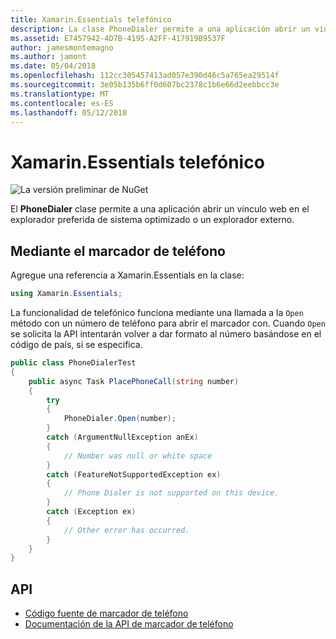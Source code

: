 ```yaml
---
title: Xamarin.Essentials telefónico
description: La clase PhoneDialer permite a una aplicación abrir un vínculo web en el explorador preferida de sistema optimizado o un explorador externo.
ms.assetid: E7457942-4D7B-4195-A2FF-417919B9537F
author: jamesmontemagno
ms.author: jamont
ms.date: 05/04/2018
ms.openlocfilehash: 112cc305457413ad057e390d46c5a765ea29514f
ms.sourcegitcommit: 3e05b135b6ff0d607bc2378c1b6e66d2eebbcc3e
ms.translationtype: MT
ms.contentlocale: es-ES
ms.lasthandoff: 05/12/2018
---
```

# <a name="xamarinessentials-phone-dialer"></a>Xamarin.Essentials telefónico

![La versión preliminar de NuGet](~/media/shared/pre-release.png)

El **PhoneDialer** clase permite a una aplicación abrir un vínculo web en el explorador preferida de sistema optimizado o un explorador externo.

## <a name="using-phone-dialer"></a>Mediante el marcador de teléfono

Agregue una referencia a Xamarin.Essentials en la clase:

```csharp
using Xamarin.Essentials;
```

La funcionalidad de telefónico funciona mediante una llamada a la `Open` método con un número de teléfono para abrir el marcador con. Cuando `Open` se solicita la API intentarán volver a dar formato al número basándose en el código de país, si se especifica.

```csharp
public class PhoneDialerTest
{
    public async Task PlacePhoneCall(string number)
    {
        try
        {
            PhoneDialer.Open(number);
        }
        catch (ArgumentNullException anEx)
        {
            // Number was null or white space
        }
        catch (FeatureNotSupportedException ex)
        {
            // Phone Dialer is not supported on this device.
        }
        catch (Exception ex)
        {
            // Other error has occurred.
        }
    }
}
```

## <a name="api"></a>API

- [Código fuente de marcador de teléfono](https://github.com/xamarin/Essentials/tree/master/Xamarin.Essentials/PhoneDialer)
- [Documentación de la API de marcador de teléfono](xref:Xamarin.Essentials.PhoneDialer)
